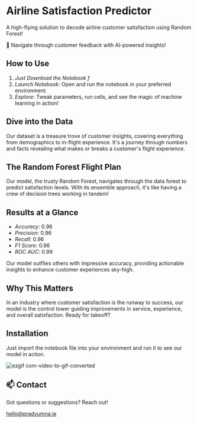 # Airline Satisfaction Predictor

A high-flying solution to decode airline customer satisfaction using Random Forest!

🛫 Navigate through customer feedback with AI-powered insights!

## How to Use
1. *Just Download the Notebook f*
2. *Launch Notebook*: Open and run the notebook in your preferred environment.
3. *Explore*: Tweak parameters, run cells, and see the magic of machine learning in action!

## Dive into the Data
Our dataset is a treasure trove of customer insights, covering everything from demographics to in-flight experience. It's a journey through numbers and facts revealing what makes or breaks a customer's flight experience.

## The Random Forest Flight Plan
Our model, the trusty Random Forest, navigates through the data forest to predict satisfaction levels. With its ensemble approach, it's like having a crew of decision trees working in tandem!

## Results at a Glance
- *Accuracy*: 0.96
- *Precision*: 0.96
- *Recall*: 0.96
- *F1 Score*: 0.96
- *ROC AUC*: 0.99

Our model outflies others with impressive accuracy, providing actionable insights to enhance customer experiences sky-high.

## Why This Matters
In an industry where customer satisfaction is the runway to success, our model is the control tower guiding improvements in service, experience, and overall satisfaction. Ready for takeoff?

## Installation
Just import the notebook file into your environment and run it to see our model in action.

![ezgif com-video-to-gif-converted](https://github.com/Pradyumna-yes/Optimizing-Airline-Customer-Satisfaction/assets/96283346/64e33158-8e28-4387-875f-b0b8cf78b425)


## 📫 Contact
Got questions or suggestions? Reach out!

hello@pradyumna.ie

